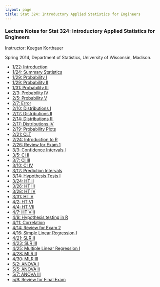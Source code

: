 ```yaml
---
layout: page
title: Stat 324: Introductory Applied Statistics for Engineers
---
```


<!-- Google tag (gtag.js) -->
<script async src="https://www.googletagmanager.com/gtag/js?id=G-76MC7WLYHX"></script>
<script>
  window.dataLayer = window.dataLayer || [];
  function gtag(){dataLayer.push(arguments);}
  gtag('js', new Date());

  gtag('config', 'G-76MC7WLYHX');
</script>


### Lecture Notes for Stat 324: Introductory Applied Statistics for Engineers
 
Instructor: Keegan Korthauer

Spring 2014, Department of Statistics, University of Wisconsin, Madison.

<ul>
<li> <a href="../talks/stat324/STAT324_0122_intro_sampling.pdf"> 1/22: Introduction </a> </li>	
<li> <a href="../talks/stat324/STAT324_0124_summarizing_data.pdf"> 1/24: Summary Statistics </a> </li>
<li> <a href="../talks/stat324/STAT324_0127_probability_1.pdf"> 1/29: Probability I </a> </li>
<li> <a href="../talks/stat324/STAT324_0129_probability_2.pdf"> 1/29: Probability II </a> </li>
<li> <a href="../talks/stat324/STAT324_0131_probability_3.pdf"> 1/31: Probability III </a> </li>
<li> <a href="../talks/stat324/STAT324_0203_probability_4.pdf"> 2/3: Probability IV </a> </li>
<li> <a href="../talks/stat324/STAT324_0205_probability_5.pdf"> 2/5: Probability V </a> </li>
<li> <a href="../talks/stat324/STAT324_0207_error_1.pdf"> 2/7: Error </a> </li>
<li> <a href="../talks/stat324/STAT324_0210_distributions_1.pdf"> 2/10: Distributions I</a> </li>
<li> <a href="../talks/stat324/STAT324_0212_distributions_2.pdf"> 2/12: Distributions II </a> </li>
<li> <a href="../talks/stat324/STAT324_0214_distributions_3.pdf"> 2/14: Distributions III </a> </li>
<li> <a href="../talks/stat324/STAT324_0217_distributions_4.pdf"> 2/17: Distributions IV </a> </li>
<li> <a href="../talks/stat324/STAT324_0219_probplots.pdf"> 2/19: Probability Plots </a> </li>
<li> <a href="../talks/stat324/STAT324_0221_CLT.pdf"> 2/21: CLT </a> </li>
<li> <a href="../talks/stat324/STAT324_0224_IntroR.pdf"> 2/24: Introduction to R </a> </li>
<li> <a href="../talks/stat324/STAT324_0226_review_exam_1.pdf"> 2/26: Review for Exam 1 </a> </li>
<li> <a href="../talks/stat324/STAT324_0303_CI_1.pdf"> 3/3: Confidence Intervals I </a> </li>
<li> <a href="../talks/stat324/STAT324_0305_CI_2.pdf"> 3/5: CI II </a> </li>
<li> <a href="../talks/stat324/STAT324_0307_CI_3.pdf"> 3/7: CI III </a> </li>
<li> <a href="../talks/stat324/STAT324_0310_CI_4.pdf"> 3/10: CI IV </a> </li>
<li> <a href="../talks/stat324/STAT324_0312_PI.pdf"> 3/12: Prediction Intervals </a> </li>
<li> <a href="../talks/stat324/STAT324_0314_HT_1.pdf"> 3/14: Hypothesis Tests I </a> </li>
<li> <a href="../talks/stat324/STAT324_0324_HT_2.pdf"> 3/24: HT II </a> </li>
<li> <a href="../talks/stat324/STAT324_0326_HT_3.pdf"> 3/26: HT III </a> </li>
<li> <a href="../talks/stat324/STAT324_0328_HT_4.pdf"> 3/28: HT IV </a> </li>
<li> <a href="../talks/stat324/STAT324_0331_HT_5.pdf"> 3/31: HT V </a> </li>
<li> <a href="../talks/stat324/STAT324_0402_HT_6.pdf"> 4/2: HT VI </a> </li>
<li> <a href="../talks/stat324/STAT324_0404_HT_7.pdf"> 4/4: HT VII </a> </li>
<li> <a href="../talks/stat324/STAT324_0407_HT_8.pdf"> 4/7: HT VIII </a> </li>
<li> <a href="../talks/stat324/STAT324_0409_RforHT.pdf"> 4/9: Hypothesis testing in R </a> </li>
<li> <a href="../talks/stat324/STAT324_0411_Correlation.pdf"> 4/11: Correlation </a> </li>
<li> <a href="../talks/stat324/STAT324_0414_review_exam_2.pdf"> 4/14: Review for Exam 2 </a> </li>
<li> <a href="../talks/stat324/STAT324_0414_SLR.pdf"> 4/16: Simple Linear Regression I </a> </li>
<li> <a href="../talks/stat324/STAT324_0421_SLR_2.pdf"> 4/21: SLR II </a> </li>
<li> <a href="../talks/stat324/STAT324_0423_SLR_3.pdf"> 4/23: SLR III </a> </li>
<li> <a href="../talks/stat324/STAT324_0425_MLR.pdf"> 4/25: Multiple Linear Regression I </a> </li>
<li> <a href="../talks/stat324/STAT324_0428_MLR_2.pdf"> 4/28: MLR II </a> </li>
<li> <a href="../talks/stat324/STAT324_0430_MLR_3.pdf"> 4/30: MLR III </a> </li>
<li> <a href="../talks/stat324/STAT324_0502_ANOVA.pdf"> 5/2: ANOVA I </a> </li>
<li> <a href="../talks/stat324/STAT324_0505_ANOVA_2.pdf"> 5/5: ANOVA II </a> </li>
<li> <a href="../talks/stat324/STAT324_0507_ANOVA_3.pdf"> 5/7: ANOVA III </a> </li>
<li> <a href="../talks/stat324/STAT324_0509_FinalReview.pdf"> 5/9: Review for Final Exam </a> </li>
</ul>
